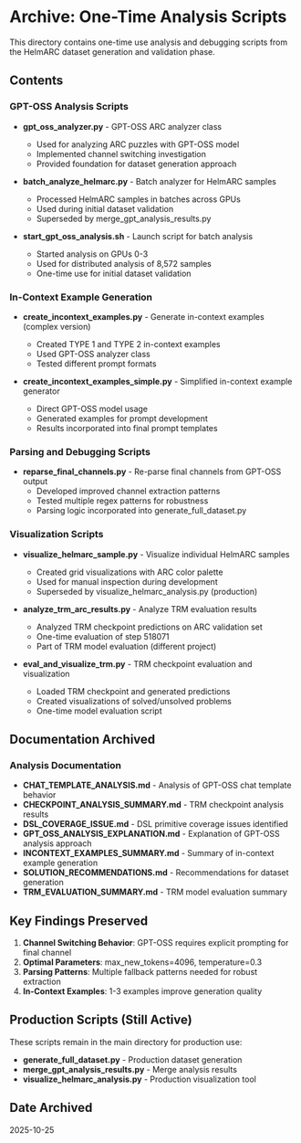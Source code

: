 # Archive: One-Time Analysis Scripts

This directory contains one-time use analysis and debugging scripts from the HelmARC dataset generation and validation phase.

## Contents

### GPT-OSS Analysis Scripts
- **gpt_oss_analyzer.py** - GPT-OSS ARC analyzer class
  - Used for analyzing ARC puzzles with GPT-OSS model
  - Implemented channel switching investigation
  - Provided foundation for dataset generation approach

- **batch_analyze_helmarc.py** - Batch analyzer for HelmARC samples
  - Processed HelmARC samples in batches across GPUs
  - Used during initial dataset validation
  - Superseded by merge_gpt_analysis_results.py

- **start_gpt_oss_analysis.sh** - Launch script for batch analysis
  - Started analysis on GPUs 0-3
  - Used for distributed analysis of 8,572 samples
  - One-time use for initial dataset validation

### In-Context Example Generation
- **create_incontext_examples.py** - Generate in-context examples (complex version)
  - Created TYPE 1 and TYPE 2 in-context examples
  - Used GPT-OSS analyzer class
  - Tested different prompt formats

- **create_incontext_examples_simple.py** - Simplified in-context example generator
  - Direct GPT-OSS model usage
  - Generated examples for prompt development
  - Results incorporated into final prompt templates

### Parsing and Debugging Scripts
- **reparse_final_channels.py** - Re-parse final channels from GPT-OSS output
  - Developed improved channel extraction patterns
  - Tested multiple regex patterns for robustness
  - Parsing logic incorporated into generate_full_dataset.py

### Visualization Scripts
- **visualize_helmarc_sample.py** - Visualize individual HelmARC samples
  - Created grid visualizations with ARC color palette
  - Used for manual inspection during development
  - Superseded by visualize_helmarc_analysis.py (production)

- **analyze_trm_arc_results.py** - Analyze TRM evaluation results
  - Analyzed TRM checkpoint predictions on ARC validation set
  - One-time evaluation of step 518071
  - Part of TRM model evaluation (different project)

- **eval_and_visualize_trm.py** - TRM checkpoint evaluation and visualization
  - Loaded TRM checkpoint and generated predictions
  - Created visualizations of solved/unsolved problems
  - One-time model evaluation script

## Documentation Archived

### Analysis Documentation
- **CHAT_TEMPLATE_ANALYSIS.md** - Analysis of GPT-OSS chat template behavior
- **CHECKPOINT_ANALYSIS_SUMMARY.md** - TRM checkpoint analysis results
- **DSL_COVERAGE_ISSUE.md** - DSL primitive coverage issues identified
- **GPT_OSS_ANALYSIS_EXPLANATION.md** - Explanation of GPT-OSS analysis approach
- **INCONTEXT_EXAMPLES_SUMMARY.md** - Summary of in-context example generation
- **SOLUTION_RECOMMENDATIONS.md** - Recommendations for dataset generation
- **TRM_EVALUATION_SUMMARY.md** - TRM model evaluation summary

## Key Findings Preserved

1. **Channel Switching Behavior**: GPT-OSS requires explicit prompting for final channel
2. **Optimal Parameters**: max_new_tokens=4096, temperature=0.3
3. **Parsing Patterns**: Multiple fallback patterns needed for robust extraction
4. **In-Context Examples**: 1-3 examples improve generation quality

## Production Scripts (Still Active)

These scripts remain in the main directory for production use:
- **generate_full_dataset.py** - Production dataset generation
- **merge_gpt_analysis_results.py** - Merge analysis results
- **visualize_helmarc_analysis.py** - Production visualization tool

## Date Archived

2025-10-25
